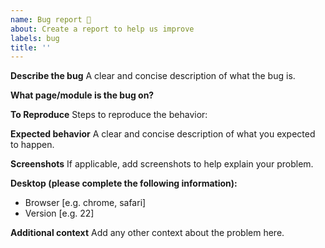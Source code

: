 ```yaml
---
name: Bug report 🐞
about: Create a report to help us improve
labels: bug
title: ''
---
```


**Describe the bug**
A clear and concise description of what the bug is.

**What page/module is the bug on?**

**To Reproduce**
Steps to reproduce the behavior:

**Expected behavior**
A clear and concise description of what you expected to happen.

**Screenshots**
If applicable, add screenshots to help explain your problem.


**Desktop (please complete the following information):**
- Browser [e.g. chrome, safari]
- Version [e.g. 22]


**Additional context**
Add any other context about the problem here.
